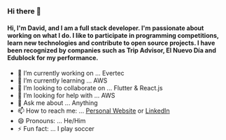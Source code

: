 ### Hi there 👋
#### Hi, I'm David, and I am a full stack developer. I'm passionate about working on what I do. I like to participate in programming competitions, learn new technologies and contribute to open source projects. I have been recognized by companies such as Trip Advisor, El Nuevo Día and Edublock for my performance.

- 🔭 I’m currently working on ... Evertec
- 🌱 I’m currently learning ... AWS
- 👯 I’m looking to collaborate on ... Flutter & React.js 
- 🤔 I’m looking for help with ... AWS
- 💬 Ask me about ... Anything
- 📫 How to reach me: ... [Personal Website](https://davidmorales.in/) or [LinkedIn](https://www.linkedin.com/in/david-morales-profile/) 
- 😄 Pronouns: ... He/Him
- ⚡ Fun fact: ... I play soccer
